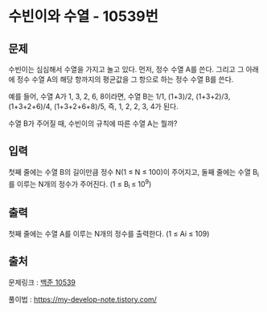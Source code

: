 <h1>수빈이와 수열 - 10539번</h1>

<h2>문제</h2>

수빈이는 심심해서 수열을 가지고 놀고 있다. 먼저, 정수 수열 A를 쓴다. 그리고 그 아래에 정수 수열 A의 해당 항까지의 평균값을 그 항으로 하는 정수 수열 B를 쓴다. 

예를 들어, 수열 A가 1, 3, 2, 6, 8이라면, 수열 B는 1/1, (1+3)/2, (1+3+2)/3, (1+3+2+6)/4, (1+3+2+6+8)/5, 즉, 1, 2, 2, 3, 4가 된다. 

수열 B가 주어질 때, 수빈이의 규칙에 따른 수열 A는 뭘까?

<h2>입력</h2>

첫째 줄에는 수열 B의 길이만큼 정수 N(1 ≤ N ≤ 100)이 주어지고, 둘째 줄에는 수열 B<sub>i</sub>를 이루는 N개의 정수가 주어진다. (1 ≤ B<sub>i<sup> </sup></sub>≤ 10<sup>9</sup>)

<h2>출력</h2>

첫째 줄에는 수열 A를 이루는 N개의 정수를 출력한다. (1 ≤ Ai ≤ 109)

<h2>출처</h2>

문제링크 : [백준 10539](https://www.acmicpc.net/problem/10539)

풀이법 : https://my-develop-note.tistory.com/